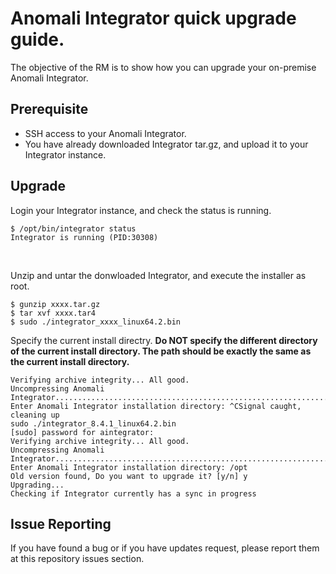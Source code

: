 # Anomali Integrator quick upgrade guide.
The objective of the RM is to show how you can upgrade your on-premise Anomali Integrator.

## Prerequisite
- SSH access to your Anomali Integrator.
- You have already downloaded Integrator tar.gz, and upload it to your Integrator instance.

## Upgrade
Login your Integrator instance, and check the status is running.

```console
$ /opt/bin/integrator status
Integrator is running (PID:30308)
```
<br>

Unzip and untar the donwloaded Integrator, and execute the installer as root.
```console
$ gunzip xxxx.tar.gz
$ tar xvf xxxx.tar4
$ sudo ./integrator_xxxx_linux64.2.bin
```

Specify the current install directry. **Do NOT specify the different directory of the current install directory. The path should be exactly the same as the current install directory.**
```console
Verifying archive integrity... All good.
Uncompressing Anomali Integrator.................................................................................................
Enter Anomali Integrator installation directory: ^CSignal caught, cleaning up
sudo ./integrator_8.4.1_linux64.2.bin
[sudo] password for aintegrator:
Verifying archive integrity... All good.
Uncompressing Anomali Integrator.................................................................................................
Enter Anomali Integrator installation directory: /opt
Old version found, Do you want to upgrade it? [y/n] y
Upgrading...
Checking if Integrator currently has a sync in progress
```


## Issue Reporting
If you have found a bug or if you have updates request, please report them at this repository issues section.